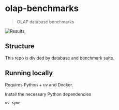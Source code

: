 # olap-benchmarks

> OLAP database benchmarks

![Results](https://wlaur.github.io/olap-benchmarks)

## Structure

This repo is divided by database and benchmark suite.

## Running locally

Requires Python + uv and Docker.

Install the necessary Python dependencies

```bash
uv sync
```
